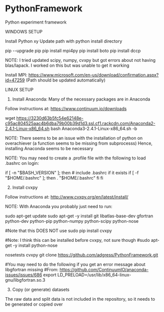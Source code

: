# PythonFramework

Python experiment framework

WINDOWS SETUP

Install Python xy
Update path with python install directory

pip --upgrade pip
pip install mpi4py
pip install boto
pip install dccp

NOTE: I tried updated scipy, numpy, cvxpy but got errors about not having blas/lapack.  I worked on this but was unable to get it working

Install MPI: https://www.microsoft.com/en-us/download/confirmation.aspx?id=47259 (Path should be updated automatically)


LINUX SETUP

1) Install Anaconda: Many of the necessary packages are in Anaconda

Follow instructions at: https://www.continuum.io/downloads

wget https://3230d63b5fc54e62148e-c95ac804525aac4b6dba79b00b39d1d3.ssl.cf1.rackcdn.com/Anaconda2-2.4.1-Linux-x86_64.sh
bash Anaconda3-2.4.1-Linux-x86_64.sh  -b

NOTE: There seems to be an issue with the installation of python on overachiever (a function seems to be missing from subprocesss)
Hence, installing Anaconda seems to be necessary

NOTE: You may need to create a .profile file with the following to load .bashrc on login:

if [ -n "$BASH_VERSION" ]; then
    # include .bashrc if it exists
    if [ -f "$HOME/.bashrc" ]; then
        . "$HOME/.bashrc"
    fi
fi


2) Install cvxpy

Follow instructions at: http://www.cvxpy.org/en/latest/install/

NOTE: With Anaconda you probably just need to run:

sudo apt-get update
sudo apt-get -y install git libatlas-base-dev gfortran python-dev python-pip python-numpy python-scipy python-nose

#Note that this DOES NOT use sudo
pip install cvxpy

#Note: I think this can be installed before cvxpy, not sure though
#sudo apt-get -y install python-nose

nosetests cvxpy
git clone https://github.com/adgress/PythonFramework.git

#You may need to do the following if you get an error message about libgfortran missing
#From: https://github.com/ContinuumIO/anaconda-issues/issues/686
export LD_PRELOAD=/usr/lib/x86_64-linux-gnu/libgfortran.so.3


3) Copy (or generate) datasets

The raw data and split data is not included in the repository, so it needs to be generated or copied over